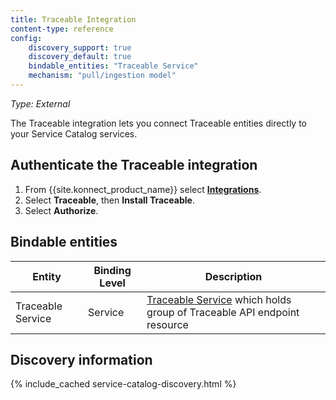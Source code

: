 ```yaml
---
title: Traceable Integration
content-type: reference
config:
    discovery_support: true
    discovery_default: true
    bindable_entities: "Traceable Service"
    mechanism: "pull/ingestion model"
---
```


_Type: External_

The Traceable integration lets you connect Traceable entities directly to your Service Catalog services.

## Authenticate the Traceable integration

1. From {{site.konnect_product_name}} select **[Integrations](https://cloud.konghq.com/us/service-catalog/integrations)**. 
2. Select **Traceable**, then **Install Traceable**.
3. Select **Authorize**. 

## Bindable entities

Entity | Binding Level | Description
-------|---------------|-------------
Traceable Service | Service | [Traceable Service](https://docs.traceable.ai/docs/domains-services-backends) which holds group of Traceable API endpoint resource

## Discovery information

{% include_cached service-catalog-discovery.html %}




